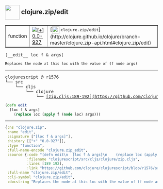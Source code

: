 ## <img width="48px" valign="middle" src="http://i.imgur.com/Hi20huC.png"> clojure.zip/edit

 <table border="1">
<tr>
<td>function</td>
<td><a href="https://github.com/cljsinfo/api-refs/tree/0.0-927"><img valign="middle" alt="[+] 0.0-927" src="https://img.shields.io/badge/+-0.0--927-lightgrey.svg"></a> </td>
<td>
[<img height="24px" valign="middle" src="http://i.imgur.com/1GjPKvB.png"> <samp>clojure.zip/edit</samp>](http://clojure.github.io/clojure/branch-master/clojure.zip-api.html#clojure.zip/edit)
</td>
</tr>
</table>

 <samp>
(__edit__ loc f & args)<br>
</samp>

```
Replaces the node at this loc with the value of (f node args)
```

---

 <pre>
clojurescript @ r1576
└── src
    └── cljs
        └── clojure
            └── <ins>[zip.cljs:189-192](https://github.com/clojure/clojurescript/blob/r1576/src/cljs/clojure/zip.cljs#L189-L192)</ins>
</pre>

```clj
(defn edit
  [loc f & args]
    (replace loc (apply f (node loc) args)))
```


---

```clj
{:ns "clojure.zip",
 :name "edit",
 :signature ["[loc f & args]"],
 :history [["+" "0.0-927"]],
 :type "function",
 :full-name-encode "clojure.zip_edit",
 :source {:code "(defn edit\n  [loc f & args]\n    (replace loc (apply f (node loc) args)))",
          :filename "clojurescript/src/cljs/clojure/zip.cljs",
          :lines [189 192],
          :link "https://github.com/clojure/clojurescript/blob/r1576/src/cljs/clojure/zip.cljs#L189-L192"},
 :full-name "clojure.zip/edit",
 :clj-symbol "clojure.zip/edit",
 :docstring "Replaces the node at this loc with the value of (f node args)"}

```

